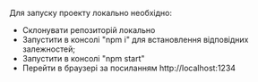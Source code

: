Для запуску проекту локально необхідно:
- Склонувати репозиторій локально
- Запустити в консолі "npm i" для встановлення відповідних залежностей;
- Запустити в консолі "npm start"  
- Перейти в браузері за посиланням http://localhost:1234  

